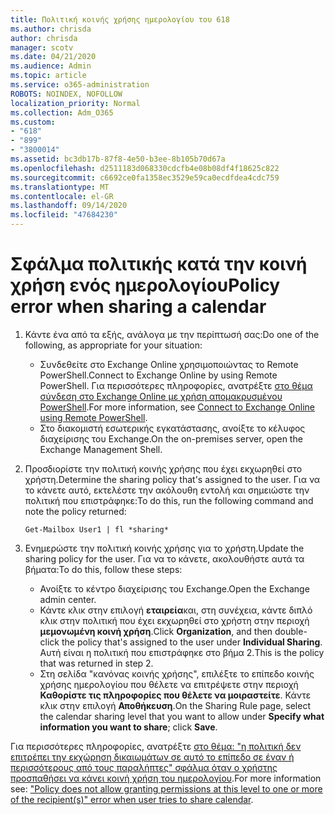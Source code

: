 ```yaml
---
title: Πολιτική κοινής χρήσης ημερολογίου του 618
ms.author: chrisda
author: chrisda
manager: scotv
ms.date: 04/21/2020
ms.audience: Admin
ms.topic: article
ms.service: o365-administration
ROBOTS: NOINDEX, NOFOLLOW
localization_priority: Normal
ms.collection: Adm_O365
ms.custom:
- "618"
- "899"
- "3800014"
ms.assetid: bc3db17b-87f8-4e50-b3ee-8b105b70d67a
ms.openlocfilehash: d2511183d068330cdcfb4e08b08df4f18625c822
ms.sourcegitcommit: c6692ce0fa1358ec3529e59ca0ecdfdea4cdc759
ms.translationtype: MT
ms.contentlocale: el-GR
ms.lasthandoff: 09/14/2020
ms.locfileid: "47684230"
---
```

# <a name="policy-error-when-sharing-a-calendar"></a><span data-ttu-id="98965-102">Σφάλμα πολιτικής κατά την κοινή χρήση ενός ημερολογίου</span><span class="sxs-lookup"><span data-stu-id="98965-102">Policy error when sharing a calendar</span></span>

1. <span data-ttu-id="98965-103">Κάντε ένα από τα εξής, ανάλογα με την περίπτωσή σας:</span><span class="sxs-lookup"><span data-stu-id="98965-103">Do one of the following, as appropriate for your situation:</span></span>
    - <span data-ttu-id="98965-104">Συνδεθείτε στο Exchange Online χρησιμοποιώντας το Remote PowerShell.</span><span class="sxs-lookup"><span data-stu-id="98965-104">Connect to Exchange Online by using Remote PowerShell.</span></span> <span data-ttu-id="98965-105">Για περισσότερες πληροφορίες, ανατρέξτε [στο θέμα σύνδεση στο Exchange Online με χρήση απομακρυσμένου PowerShell](https://technet.microsoft.com/library/jj984289%28v=exchg.160%29.aspx).</span><span class="sxs-lookup"><span data-stu-id="98965-105">For more information, see [Connect to Exchange Online using Remote PowerShell](https://technet.microsoft.com/library/jj984289%28v=exchg.160%29.aspx).</span></span>
    - <span data-ttu-id="98965-106">Στο διακομιστή εσωτερικής εγκατάστασης, ανοίξτε το κέλυφος διαχείρισης του Exchange.</span><span class="sxs-lookup"><span data-stu-id="98965-106">On the on-premises server, open the Exchange Management Shell.</span></span>
2. <span data-ttu-id="98965-107">Προσδιορίστε την πολιτική κοινής χρήσης που έχει εκχωρηθεί στο χρήστη.</span><span class="sxs-lookup"><span data-stu-id="98965-107">Determine the sharing policy that's assigned to the user.</span></span> <span data-ttu-id="98965-108">Για να το κάνετε αυτό, εκτελέστε την ακόλουθη εντολή και σημειώστε την πολιτική που επιστράφηκε:</span><span class="sxs-lookup"><span data-stu-id="98965-108">To do this, run the following command and note the policy returned:</span></span>

    `
    Get-Mailbox User1 | fl *sharing*
    `

3. <span data-ttu-id="98965-109">Ενημερώστε την πολιτική κοινής χρήσης για το χρήστη.</span><span class="sxs-lookup"><span data-stu-id="98965-109">Update the sharing policy for the user.</span></span> <span data-ttu-id="98965-110">Για να το κάνετε, ακολουθήστε αυτά τα βήματα:</span><span class="sxs-lookup"><span data-stu-id="98965-110">To do this, follow these steps:</span></span>
    - <span data-ttu-id="98965-111">Ανοίξτε το κέντρο διαχείρισης του Exchange.</span><span class="sxs-lookup"><span data-stu-id="98965-111">Open the Exchange admin center.</span></span>
    - <span data-ttu-id="98965-112">Κάντε κλικ στην επιλογή **εταιρεία**και, στη συνέχεια, κάντε διπλό κλικ στην πολιτική που έχει εκχωρηθεί στο χρήστη στην περιοχή **μεμονωμένη κοινή χρήση**.</span><span class="sxs-lookup"><span data-stu-id="98965-112">Click **Organization**, and then double-click the policy that's assigned to the user under **Individual Sharing**.</span></span> <span data-ttu-id="98965-113">Αυτή είναι η πολιτική που επιστράφηκε στο βήμα 2.</span><span class="sxs-lookup"><span data-stu-id="98965-113">This is the policy that was returned in step 2.</span></span>
    - <span data-ttu-id="98965-114">Στη σελίδα "κανόνας κοινής χρήσης", επιλέξτε το επίπεδο κοινής χρήσης ημερολογίου που θέλετε να επιτρέψετε στην περιοχή **Καθορίστε τις πληροφορίες που θέλετε να μοιραστείτε**. Κάντε κλικ στην επιλογή **Αποθήκευση**.</span><span class="sxs-lookup"><span data-stu-id="98965-114">On the Sharing Rule page, select the calendar sharing level that you want to allow under **Specify what information you want to share**; click **Save**.</span></span>

<span data-ttu-id="98965-115">Για περισσότερες πληροφορίες, ανατρέξτε [στο θέμα: "η πολιτική δεν επιτρέπει την εκχώρηση δικαιωμάτων σε αυτό το επίπεδο σε έναν ή περισσότερους από τους παραλήπτες" σφάλμα όταν ο χρήστης προσπαθήσει να κάνει κοινή χρήση του ημερολογίου](https://docs.microsoft.com/exchange/troubleshoot/calendar-sharing/policy-permissions-issue).</span><span class="sxs-lookup"><span data-stu-id="98965-115">For more information see: ["Policy does not allow granting permissions at this level to one or more of the recipient(s)" error when user tries to share calendar](https://docs.microsoft.com/exchange/troubleshoot/calendar-sharing/policy-permissions-issue).</span></span>
